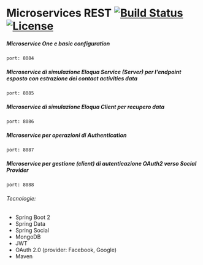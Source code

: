 # Microservices REST [![Build Status](https://travis-ci.org/fimperato/REST-Microservices.svg?branch=master)](https://travis-ci.org/fimperato/REST-Microservices) [![License](https://img.shields.io/badge/License-Apache%202.0-blue.svg)](https://opensource.org/licenses/Apache-2.0)


##### Microservice One e basic configuration

```
port: 8084
```

##### Microservice di simulazione Eloqua Service (Server) per l'endpoint esposto con estrazione dei contact activities data 

```
port: 8085
```

##### Microservice di simulazione Eloqua Client per recupero data

```
port: 8086
```

##### Microservice per operazioni di Authentication

```
port: 8087
```

##### Microservice per gestione (client) di autenticazione OAuth2 verso Social Provider

```
port: 8088
```

###### Tecnologie:

* Spring Boot 2
* Spring Data
* Spring Social
* MongoDB
* JWT
* OAuth 2.0 (provider: Facebook, Google)
* Maven
  
